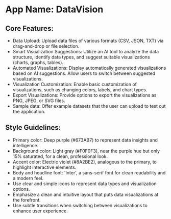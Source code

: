 # **App Name**: DataVision

## Core Features:

- Data Upload: Upload data files of various formats (CSV, JSON, TXT) via drag-and-drop or file selection.
- Smart Visualization Suggestions: Utilize an AI tool to analyze the data structure, identify data types, and suggest suitable visualizations (charts, graphs, tables).
- Automated Visualizations: Display automatically generated visualizations based on AI suggestions. Allow users to switch between suggested visualizations.
- Visualization Customization: Enable basic customization of visualizations, such as changing colors, labels, and chart types.
- Export Visualizations: Provide options to export the visualizations as PNG, JPEG, or SVG files.
- Sample data: Offer example datasets that the user can upload to test out the application.

## Style Guidelines:

- Primary color: Deep purple (#673AB7) to represent data insights and intelligence.
- Background color: Light gray (#F0F0F3), near the purple hue but only 15% saturated, for a clean, professional look.
- Accent color: Electric violet (#8A2BE2), analogous to the primary, to highlight interactive elements.
- Body and headline font: 'Inter', a sans-serif font for clean readability and a modern feel.
- Use clear and simple icons to represent data types and visualization options.
- Emphasize a clean and intuitive layout that puts data visualizations at the forefront.
- Use subtle transitions when switching between visualizations to enhance user experience.